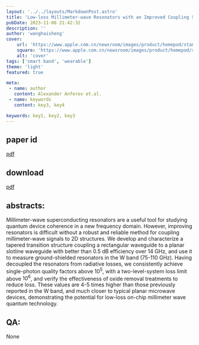 ```yaml
---
layout: '../../layouts/MarkdownPost.astro'
title: 'Low-loss Millimeter-wave Resonators with an Improved Coupling Structure'
pubDate: 2023-11-06 21:42:32
description: ''
author: 'wanghaisheng'
cover:
    url: 'https://www.apple.com.cn/newsroom/images/product/homepod/standard/Apple-HomePod-hero-230118_big.jpg.large_2x.jpg'
    square: 'https://www.apple.com.cn/newsroom/images/product/homepod/standard/Apple-HomePod-hero-230118_big.jpg.large_2x.jpg'
    alt: 'cover'
tags: ['smart band', 'wearable'] 
theme: 'light'
featured: true

meta:
 - name: author
   content: Alexander Anferov et.al.
 - name: keywords
   content: key3, key4

keywords: key1, key2, key3
---
```


## paper id
[pdf](2311.01670v1)
## download
[pdf]([2311.01670v1](http://arxiv.org/abs/2311.01670v1))
## abstracts:
Millimeter-wave superconducting resonators are a useful tool for studying quantum device coherence in a new frequency domain. However, improving resonators is difficult without a robust and reliable method for coupling millimeter-wave signals to 2D structures. We develop and characterize a tapered transition structure coupling a rectangular waveguide to a planar slotline waveguide with better than 0.5 dB efficiency over 14 GHz, and use it to measure ground-shielded resonators in the W band (75-110 GHz). Having decoupled the resonators from radiative losses, we consistently achieve single-photon quality factors above $10^5$, with a two-level-system loss limit above $10^6$, and verify the effectiveness of oxide removal treatments to reduce loss. These values are 4-5 times higher than those previously reported in the W band, and much closer to typical planar microwave devices, demonstrating the potential for low-loss on-chip millimeter wave quantum technology.
## QA:
None
